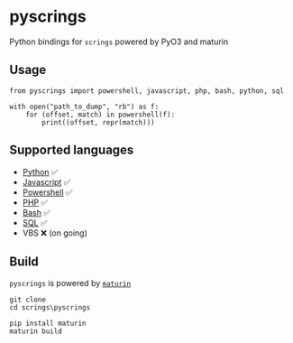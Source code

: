 # pyscrings

Python bindings for `scrings` powered by PyO3 and maturin

## Usage

```
from pyscrings import powershell, javascript, php, bash, python, sql

with open("path_to_dump", "rb") as f:
    for (offset, match) in powershell(f):
        print((offset, repr(match)))

```

## Supported languages

* [Python](https://github.com/tree-sitter/tree-sitter-python) ✅
* [Javascript](https://github.com/tree-sitter/tree-sitter-javascript) ✅
* [Powershell](https://github.com/airbus-cert/tree-sitter-powershell) ✅
* [PHP](https://github.com/tree-sitter/tree-sitter-php) ✅
* [Bash](https://github.com/tree-sitter/tree-sitter-bash) ✅
* [SQL](https://github.com/derekstride/tree-sitter-sql) ✅
* VBS ❌ (on going)

## Build

`pyscrings` is powered by [`maturin`](https://github.com/PyO3/maturin)

```
git clone 
cd scrings\pyscrings

pip install maturin
maturin build

```